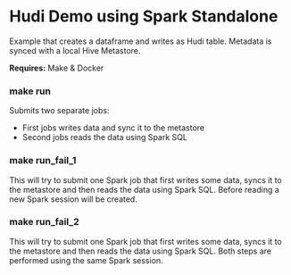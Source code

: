 # Hudi Demo using Spark Standalone

Example that creates a dataframe and writes as Hudi table. Metadata is synced with a 
local Hive Metastore.

**Requires:** Make & Docker

### make run

Submits two separate jobs:

- First jobs writes data and sync it to the metastore
- Second jobs reads the data using Spark SQL

### make run_fail_1

This will try to submit one Spark job that first writes some data, syncs it to the 
metastore and then reads the data using Spark SQL. Before reading a new Spark session
will be created.

### make run_fail_2

This will try to submit one Spark job that first writes some data, syncs it to the 
metastore and then reads the data using Spark SQL. Both steps are performed using the
same Spark session.
